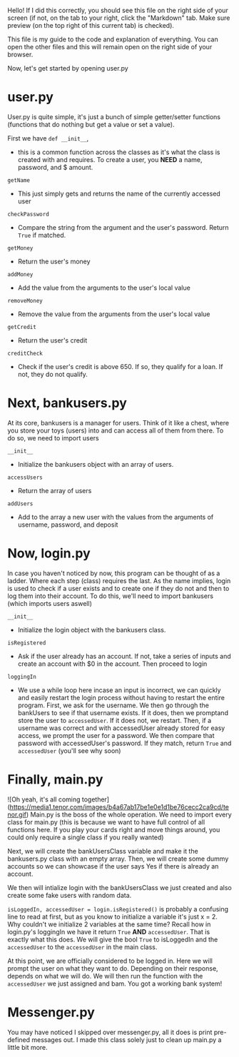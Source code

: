 Hello! If I did this correctly, you should see this file on the right side of your screen (if not, on the tab to your right, click the "Markdown" tab. Make sure preview (on the top right of this current tab) is checked). 


This file is my guide to the code and explanation of everything. You can open the other files and this will remain open on the right side of your browser.


Now, let's get started by opening user.py

# user.py 
User.py is quite simple, it's just a bunch of simple getter/setter functions (functions that do nothing but get a value or set a value). 

First we have ```def __init__```, 
* this is a common function across the classes as it's what the class is created with and requires. To create a user, you **NEED** a name, password, and $ amount. 

```getName```
* This just simply gets and returns the name of the currently accessed user

```checkPassword```
* Compare the string from the argument and the user's password. Return ```True``` if matched.

```getMoney```
* Return the user's money 

```addMoney```
* Add the value from the arguments to the user's local value

```removeMoney```
* Remove the value from the arguments from the user's local value

```getCredit```
* Return the user's credit

```creditCheck```
* Check if the user's credit is above 650. If so, they qualify for a loan. If not, they do not qualify.

# Next, bankusers.py
At its core, bankusers is a manager for users. Think of it like a chest, where you store your toys (users) into and can access all of them from there. To do so, we need to import users

```__init__```
* Initialize the bankusers object with an array of users.

```accessUsers```
* Return the array of users

```addUsers```
* Add to the array a new user with the values from the arguments of username, password, and deposit

# Now, login.py
In case you haven't noticed by now, this program can be thought of as a ladder. Where each step (class) requires the last. As the name implies, login is used to check if a user exists and to create one if they do not and then to log them into their account. To do this, we'll need to import bankusers (which imports users aswell)

```__init__```
* Initialize the login object with the bankusers class.

```isRegistered```
* Ask if the user already has an account. If not, take a series of inputs and create an account with $0 in the account. Then proceed to login

```loggingIn```
* We use a while loop here incase an input is incorrect, we can quickly and easily restart the login process without having to restart the entire program. First, we ask for the username. We then go through the bankUsers to see if that username exists. If it does, then we promptand store the user to ```accessedUser```. If it does not, we restart. Then, if a username was correct and with accessedUser already stored for easy access, we prompt the user for a password. We then compare that password with accessedUser's password. If they match, return ```True``` and ```accessedUser``` (you'll see why soon)

# Finally, main.py
![Oh yeah, it's all coming together] (https://media1.tenor.com/images/b4a67ab17be1e0e1d1be76cecc2ca9cd/tenor.gif)
Main.py is the boss of the whole operation. We need to import every class for main.py (this is because we want to have full control of all functions here. If you play your cards right and move things around, you could only require a single class if you really wanted)


Next, we will create the bankUsersClass variable and make it the bankusers.py class with an empty array. Then, we will create some dummy accounts so we can showcase if the user says Yes if there is already an account. 

We then will intialize login with the bankUsersClass we just created and also create some fake users with random data.

```isLoggedIn, accessedUser = login.isRegistered()``` is probably a confusing line to read at first, but as you know to initialize a variable it's just x = 2. Why couldn't we initialize 2 variables at the same time? Recall how in login.py's loggingIn we have it return ```True``` **AND** ```accessedUser```. That is exactly what this does. We will give the bool ```True``` to isLoggedIn and the ```accessedUser``` to the ```accessedUser``` in the main class.

At this point, we are officially considered to be logged in. Here we will prompt the user on what they want to do. Depending on their response, depends on what we will do. We will then run the function with the ```accessedUser``` we just assigned and bam. You got a working bank system!

# Messenger.py
You may have noticed I skipped over messenger.py, all it does is print pre-defined messages out. I made this class solely just to clean up main.py a little bit more.